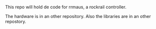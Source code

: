 This repo will hold de code for rrmaus, a rockrail controller.

The hardware is in an other repository. Also the libraries are in an other repostory.
